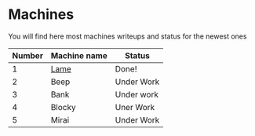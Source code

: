 # Machines
You will find here most machines writeups and status for the newest ones

Number| Machine name | Status
------| ------------ | -------------
1 | [Lame](https://github.com/electronicbots/HackTheBox/tree/master/Machines/Lame "title") | Done!
2 | Beep | Under Work
3 | Bank | Under work
4 | Blocky | Uner Work
5 | Mirai | Under Work

